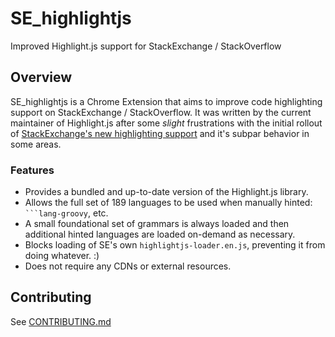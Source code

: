 # SE_highlightjs
Improved Highlight.js support for StackExchange / StackOverflow

## Overview

SE_highlightjs is a Chrome Extension that aims to improve code highlighting support on StackExchange / StackOverflow.  It was written by the current maintainer of Highlight.js after some *slight* frustrations with the initial rollout of [StackExchange's new highlighting support](https://meta.stackexchange.com/questions/353983/goodbye-prettify-hello-highlight-js-swapping-out-our-syntax-highlighter) and it's subpar behavior in some areas.

### Features

- Provides a bundled and up-to-date version of the Highlight.js library.
- Allows the full set of 189 languages to be used when manually hinted: <code>```lang-groovy</code>, etc.
- A small foundational set of grammars is always loaded and then additional hinted languages are loaded on-demand as necessary.
- Blocks loading of SE's own `highlightjs-loader.en.js`, preventing it from doing whatever. :)
- Does not require any CDNs or external resources.


## Contributing

See [CONTRIBUTING.md](https://github.com/joshgoebel/se_highlightjs/blob/main/CONTRIBUTING.md)


